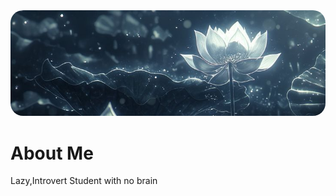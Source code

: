 <div align="center">
  <img src="img/kCkHROSi.jpeg" alt="Image" style="width: 100vw; object-fit: cover; border-radius: 20px;" />
</div>

# About Me
Lazy,Introvert Student with no brain
